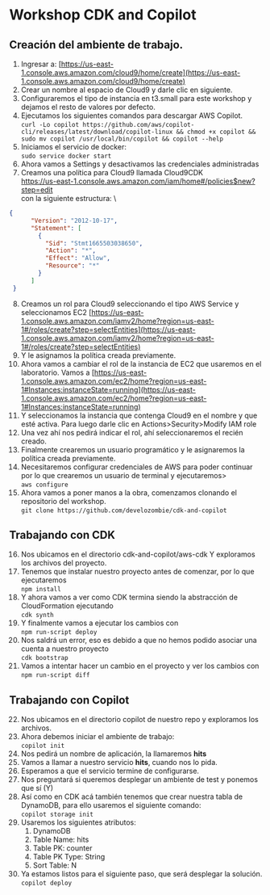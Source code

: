 # Workshop CDK and Copilot


## Creación del ambiente de trabajo.



1. Ingresar a: [https://us-east-1.console.aws.amazon.com/cloud9/home/create](https://us-east-1.console.aws.amazon.com/cloud9/home/create)
2. Crear un nombre al espacio de Cloud9 y darle clic en siguiente.
3. Configuraremos el tipo de instancia en t3.small para este workshop y dejamos el resto de valores por defecto.
4. Ejecutamos los siguientes comandos para descargar AWS Copilot. \
`curl -Lo copilot https://github.com/aws/copilot-cli/releases/latest/download/copilot-linux && chmod +x copilot && sudo mv copilot /usr/local/bin/copilot && copilot --help`
5. Iniciamos el servicio de docker: \
`sudo service docker start`
6. Ahora vamos a Settings y desactivamos las credenciales administradas
7. Creamos una política para Cloud9 llamada Cloud9CDK  \
https://us-east-1.console.aws.amazon.com/iam/home#/policies$new?step=edit \
con la siguiente estructura: \
```json
{
      "Version": "2012-10-17",
      "Statement": [
        {
          "Sid": "Stmt1665503038650",
          "Action": "*",
          "Effect": "Allow",
          "Resource": "*"
        }
      ]
 }
```   
8. Creamos un rol para Cloud9 seleccionando el tipo AWS Service y seleccionamos EC2 [https://us-east-1.console.aws.amazon.com/iamv2/home?region=us-east-1#/roles/create?step=selectEntities](https://us-east-1.console.aws.amazon.com/iamv2/home?region=us-east-1#/roles/create?step=selectEntities) 
9. Y le asignamos la política creada previamente.
10. Ahora vamos a cambiar el rol de la instancia de EC2 que usaremos en el laboratorio. Vamos a [https://us-east-1.console.aws.amazon.com/ec2/home?region=us-east-1#Instances:instanceState=running](https://us-east-1.console.aws.amazon.com/ec2/home?region=us-east-1#Instances:instanceState=running) 
11. Y seleccionamos la instancia que contenga Cloud9 en el nombre y que esté activa. Para luego darle clic en Actions>Security>Modify IAM role
12. Una vez ahí nos pedirá indicar el rol, ahí seleccionaremos el recién creado.
13. Finalmente crearemos un usuario programático y le asignaremos la política creada previamente. 
14. Necesitaremos configurar credenciales de AWS para poder continuar por lo que crearemos un usuario de terminal y ejecutaremos> \
`aws configure`
15. Ahora vamos a poner manos a la obra, comenzamos clonando el repositorio del workshop. \
`git clone https://github.com/develozombie/cdk-and-copilot`


## Trabajando con CDK



16. Nos ubicamos en el directorio cdk-and-copilot/aws-cdk Y exploramos los archivos del proyecto.
17. Tenemos que instalar nuestro proyecto antes de comenzar, por lo que ejecutaremos \
`npm install`
18. Y ahora vamos a ver como CDK termina siendo la abstracción de CloudFormation ejecutando \
`cdk synth`
19. Y finalmente vamos a ejecutar los cambios con  \
`npm run-script deploy`
20. Nos saldrá un error, eso es debido a que no hemos podido asociar una cuenta a nuestro proyecto \
`cdk bootstrap`
21. Vamos a intentar hacer un cambio en el proyecto y ver los cambios con \
`npm run-script diff`


## Trabajando con Copilot



22. Nos ubicamos en el directorio copilot de nuestro repo y exploramos los archivos.
23. Ahora debemos iniciar el ambiente de trabajo: \
`copilot init`
24. Nos pedirá un nombre de aplicación, la llamaremos **hits**
25. Vamos a llamar a nuestro servicio **hits**, cuando nos lo pida.
26. Esperamos a que el servicio termine de configurarse.
27. Nos preguntará si queremos desplegar un ambiente de test y ponemos que sí (Y)
28. Así como en CDK acá también tenemos que crear nuestra tabla de DynamoDB, para ello usaremos el siguiente comando: \
`copilot storage init`
29. Usaremos los siguientes atributos:
    1. DynamoDB
    2. Table Name: hits
    3. Table PK: counter
    4. Table PK Type: String
    5. Sort Table: N
30. Ya estamos listos para el siguiente paso, que será desplegar la solución.
`copilot deploy`

